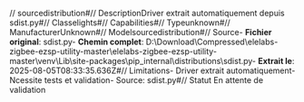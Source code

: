 // sourcedistribution#// DescriptionDriver extrait automatiquement depuis sdist.py#// Classelights#// Capabilities#// Typeunknown#// ManufacturerUnknown#// Modelsourcedistribution#// Source- **Fichier original**: sdist.py- **Chemin complet**: D:\Download\Compressed\elelabs-zigbee-ezsp-utility-master\elelabs-zigbee-ezsp-utility-master\venv\Lib\site-packages\pip\_internal\distributions\sdist.py- **Extrait le**: 2025-08-05T08:33:35.636Z#// Limitations- Driver extrait automatiquement- Ncessite tests et validation- Source: sdist.py#// Statut En attente de validation